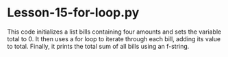 # Lesson-15-for-loop.py
This code initializes a list bills containing four amounts and sets the variable total to 0. It then uses a for loop to iterate through each bill, adding its value to total. Finally, it prints the total sum of all bills using an f-string.
